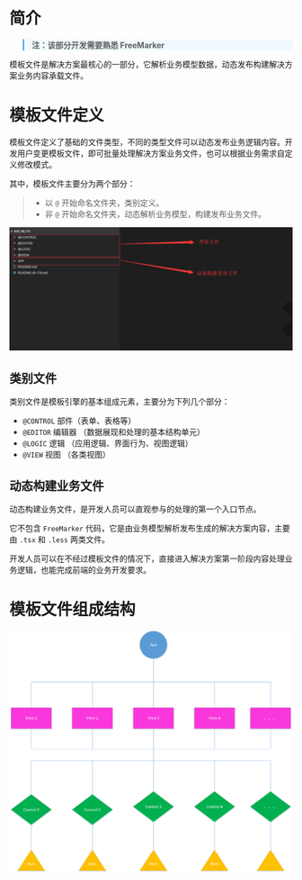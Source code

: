 # 简介


<blockquote style="border-color: #2892ec;background-color: #f0faff;">
    <p>
        <strong>注：该部分开发需要熟悉 FreeMarker </strong>
    </p>
</blockquote>

模板文件是解决方案最核心的一部分，它解析业务模型数据，动态发布构建解决方案业务内容承载文件。


# 模板文件定义

模板文件定义了基础的文件类型，不同的类型文件可以动态发布业务逻辑内容。开发用户变更模板文件，即可批量处理解决方案业务文件，也可以根据业务需求自定义修改模式。

其中，模板文件主要分为两个部分：
> - 以 `@` 开始命名文件夹，类别定义。
> - 非 `@` 开始命名文件夹，动态解析业务模型，构建发布业务文件。

![文件类别](../../imgs/template-file/template-file-type.png)


## 类别文件

类别文件是模板引擎的基本组成元素，主要分为下列几个部分：

- `@CONTROL` 部件（表单、表格等）
- `@EDITOR` 编辑器 （数据展现和处理的基本结构单元）
- `@LOGIC` 逻辑 （应用逻辑、界面行为、视图逻辑）
- `@VIEW` 视图 （各类视图）


## 动态构建业务文件

动态构建业务文件，是开发人员可以直观参与的处理的第一个入口节点。

它不包含 `FreeMarker` 代码，它是由业务模型解析发布生成的解决方案内容，主要由 `.tsx` 和 `.less` 两类文件。

开发人员可以在不经过模板文件的情况下，直接进入解决方案第一阶段内容处理业务逻辑，也能完成前端的业务开发要求。


# 模板文件组成结构

![模板文件结构](../../imgs/template-file/structure.png)